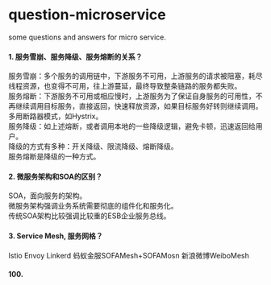 # question-microservice
some questions and answers for micro service.

#### 1. 服务雪崩、服务降级、服务熔断的关系？
服务雪崩：多个服务的调用链中，下游服务不可用，上游服务的请求被阻塞，耗尽线程资源，也变得不可用，往上游蔓延，最终导致整条链路的服务都失败。<br>
服务熔断：下游服务不可用或相应慢时，上游服务为了保证自身服务的可用性，不再继续调用目标服务，直接返回，快速释放资源，如果目标服务好转则继续调用。多用断路器模式，如Hystrix。<br>
服务降级：如上述熔断，或者调用本地的一些降级逻辑，避免卡顿，迅速返回给用户。<br>
降级的方式有多种：开关降级、限流降级、熔断降级。<br>
服务熔断是降级的一种方式。

#### 2. 微服务架构和SOA的区别？
SOA，面向服务的架构。<br>
微服务架构强调业务系统需要彻底的组件化和服务化。<br>
传统SOA架构比较强调比较重的ESB企业服务总线。

#### 3. Service Mesh, 服务网格？
Istio
Envoy
Linkerd
蚂蚁金服SOFAMesh+SOFAMosn
新浪微博WeiboMesh









#### 100.
